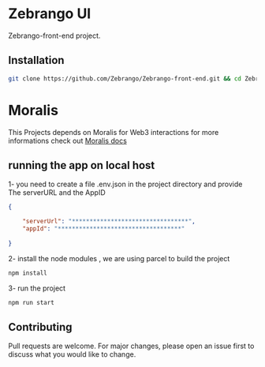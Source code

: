 # Zebrango UI

Zebrango-front-end project.

## Installation


```bash
git clone https://github.com/Zebrango/Zebrango-front-end.git && cd Zebrango-front-end
```

# Moralis
This Projects depends on Moralis for Web3 interactions 
for more informations check out [Moralis docs](https://docs.moralis.io/introduction/readme)

## running the app on local host
1- you need to create a file .env.json in the project directory and provide The serverURL and the AppID
```json
{

    "serverUrl": "*********************************",
    "appId": "***********************************"
  
}

```
2- install the node modules , we are using parcel to build the project 
```bash
npm install 
```
3- run the project

```bash
npm run start
```

## Contributing
Pull requests are welcome. For major changes, please open an issue first to discuss what you would like to change.



